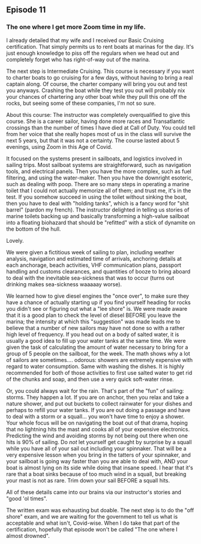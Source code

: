 ## Episode 11

### The one where I get more Zoom time in my life.

I already detailed that my wife and I received our Basic Cruising certification.  That simply permits us to rent boats at marinas for the day.  It's just enough knowledge to piss off the regulars when we head out and completely forget who has right-of-way out of the marina.

The next step is Intermediate Cruising.  This course is necessary if you want to charter boats to go cruising for a few days, without having to bring a real captain along. Of course, the charter company will bring you out and test you anyways.  Crashing the boat while they test you out will probably nix your chances of chartering any other boat while they pull this one off the rocks, but seeing some of these companies, I'm not so sure.

About this course: The instructor was completely overqualified to give this course.  She is a career sailor, having done more races and Transatlantic crossings than the number of times I have died at Call of Duty. You could tell from her voice that she really hopes most of us in the class will survive the next 5 years, but that it was not a certainty.  The course lasted about 5 evenings, using Zoom in this Age of Covid.

It focused on the systems present in sailboats, and logistics involved in sailing trips. Most sailboat systems are straightforward, such as navigation tools, and electrical panels.  Then you have the more complex, such as fuel filtering, and using the water-maker.  Then you have the downright esoteric, such as dealing with poop. There are so many steps in operating a marine toilet that I could not actually memorize all of them; and trust me, it's in the test. If you somehow succeed in using the toilet without sinking the boat, then you have to deal with "holding tanks", which is a fancy word for "shit barrel" (pardon my french). The instructor delighted in telling us stories of marine toilets backing up and basically transforming a high-value sailboat into a floating biohazard that should be "refitted" with a stick of dynamite on the bottom of the hull.

Lovely.

We were given a fictitious week of sailing to plan, including weather analysis, navigation and estimated time of arrivals, anchoring details at each anchorage, beach activities, VHF communication plans, passport handling and customs clearances, and quantities of booze to bring aboard to deal with the inevitable sea-sickness that was to occur (turns out drinking makes sea-sickness waaaaay worse).

We learned how to give diesel engines the "once over", to make sure they have a chance of actually starting up if you find yourself heading for rocks you didn't see or figuring out what a "lee shore" is.  We were made aware that it is a good plan to check the level of diesel BEFORE you leave the marina; the intensity at which this "suggestion" was made leads me to believe that a number of new sailors may have not done so with a rather high level of frequency.  If you head out on a body of salted water, it is usually a good idea to fill up your water tanks at the same time.  We were given the task of calculating the amount of water necessary to bring for a group of 5 people on the sailboat, for the week.  The math shows why a lot of sailors are sometimes....  odorous: showers are extremely expensive with regard to water consumption.  Same with washing the dishes.  It is highly recommended for both of those activities to first use salted water to get rid of the chunks and soap, and then use a very quick soft-water rinse.

Or, you could always wait for the rain.  That's part of the "fun" of sailing: storms.  They happen a lot.  If you are on anchor, then you relax and take a nature shower, and put out buckets to collect rainwater for your dishes and perhaps to refill your water tanks.  If you are out doing a passage and have to deal with a storm or a squall... you won't have time to enjoy a shower.  Your whole focus will be on navigating the boat out of that drama, hoping that no lightning hits the mast and cooks all of your expensive electronics.  Predicting the wind and avoiding storms by not being out there when one hits is 90% of sailing.   Do *not* let yourself get caught by surprise by a squall while you have all of your sail out including your spinnaker.  That will be a very expensive lesson when you bring in the tatters of your spinnaker, and your sailboat is going way faster than you are able to deal with, AND your boat is almost lying on its side while doing that insane speed.  I hear that it's rare that a boat sinks because of too much wind in a squall, but breaking your mast is not as rare.  Trim down your sail BEFORE a squall hits. 

All of these details came into our brains via our instructor's stories and "good 'ol times".

The written exam was exhausting but doable. The next step is to do the "off shore" exam, and we are waiting for the government to tell us what is acceptable and what isn't, Covid-wise.  When I do take that part of the certification, hopefully that episode won't be called "The one where I almost drowned".
